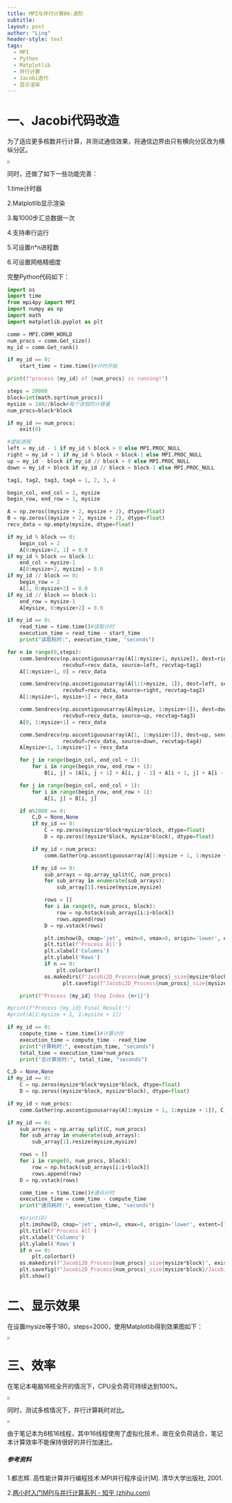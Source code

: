 ```yaml
---
title: MPI与并行计算06:进阶
subtitle: 
layout: post
author: "Ling"
header-style: text
tags:
  - MPI
  - Python
  - Matplotlib
  - 并行计算
  - Jacobi迭代
  - 显示渲染
---
```


# 一、Jacobi代码改造

为了适应更多核数并行计算，并测试通信效果，将通信边界由只有横向分区改为横纵分区。

<img src="https://github.com/VistaLing/VistaLing.github.io/blob/master/img/2023/07/2023-07-20-003.png?raw=true" style="zoom: 40%;" />

同时，还做了如下一些功能完善：

1.time计时器

2.Matplotlib显示渲染

3.每1000步汇总数据一次

4.支持串行运行

5.可设置n*n进程数

6.可设置网格精细度

完整Python代码如下：

```python
import os
import time
from mpi4py import MPI
import numpy as np
import math
import matplotlib.pyplot as plt

comm = MPI.COMM_WORLD
num_procs = comm.Get_size()
my_id = comm.Get_rank()

if my_id == 0:
    start_time = time.time()#计时开始   

print(f"process {my_id} of {num_procs} is running!")

steps = 20000
block=int(math.sqrt(num_procs))
mysize = 180//block#每个进程的计算量
num_procs=block*block

if my_id >= num_procs:
    exit(0)

#虚拟进程
left = my_id - 1 if my_id % block > 0 else MPI.PROC_NULL
right = my_id + 1 if my_id % block < block-1 else MPI.PROC_NULL
up = my_id - block if my_id // block > 0 else MPI.PROC_NULL
down = my_id + block if my_id // block < block-1 else MPI.PROC_NULL

tag1, tag2, tag3, tag4 = 1, 2, 3, 4

begin_col, end_col = 1, mysize
begin_row, end_row = 1, mysize

A = np.zeros((mysize + 2, mysize + 2), dtype=float)
B = np.zeros((mysize + 2, mysize + 2), dtype=float)
recv_data = np.empty(mysize, dtype=float)

if my_id % block == 0:
    begin_col = 2
    A[0:mysize+2, 1] = 8.0
if my_id % block == block-1:
    end_col = mysize-1
    A[0:mysize+2, mysize] = 8.0
if my_id // block == 0:
    begin_row = 2
    A[1, 0:mysize+2] = 8.0
if my_id // block == block-1:
    end_row = mysize-1
    A[mysize, 0:mysize+2] = 8.0

if my_id == 0:
    read_time = time.time()#读取计时
    execution_time = read_time - start_time
    print("读取耗时:", execution_time, "seconds")

for n in range(0,steps):
    comm.Sendrecv(np.ascontiguousarray(A[1:mysize+1, mysize]), dest=right, sendtag=tag1,
                  recvbuf=recv_data, source=left, recvtag=tag1)
    A[1:mysize+1, 0] = recv_data

    comm.Sendrecv(np.ascontiguousarray(A[1:1+mysize, 1]), dest=left, sendtag=tag2,
                  recvbuf=recv_data, source=right, recvtag=tag2)
    A[1:mysize+1, mysize+1] = recv_data

    comm.Sendrecv(np.ascontiguousarray(A[mysize, 1:mysize+1]), dest=down, sendtag=tag3,
                  recvbuf=recv_data, source=up, recvtag=tag3)
    A[0, 1:mysize+1] = recv_data

    comm.Sendrecv(np.ascontiguousarray(A[1, 1:mysize+1]), dest=up, sendtag=tag4,
                  recvbuf=recv_data, source=down, recvtag=tag4)
    A[mysize+1, 1:mysize+1] = recv_data

    for j in range(begin_col, end_col + 1):
        for i in range(begin_row, end_row + 1):
            B[i, j] = (A[i, j + 1] + A[i, j - 1] + A[i + 1, j] + A[i - 1, j]) * 0.25

    for j in range(begin_col, end_col + 1):
        for i in range(begin_row, end_row + 1):
            A[i, j] = B[i, j]

    if n%1000 == 0:
        C,D = None,None
        if my_id == 0:
            C = np.zeros(mysize*block*mysize*block, dtype=float)
            D = np.zeros((mysize*block, mysize*block), dtype=float)

        if my_id < num_procs:
            comm.Gather(np.ascontiguousarray(A[1:mysize + 1, 1:mysize + 1]), C, root=0)

        if my_id == 0:
            sub_arrays = np.array_split(C, num_procs)
            for sub_array in enumerate(sub_arrays):
                sub_array[1].resize(mysize,mysize)

            rows = []
            for i in range(0, num_procs, block):
                row = np.hstack(sub_arrays[i:i+block])
                rows.append(row)
            D = np.vstack(rows)

            plt.imshow(D, cmap='jet', vmin=0, vmax=8, origin='lower', extent=[1, mysize*block, 1, mysize*block])
            plt.title(f'Process All')
            plt.xlabel('Columns')
            plt.ylabel('Rows')
            if n == 0:
                plt.colorbar()
            os.makedirs(f"Jacobi2D_Process{num_procs}_size{mysize*block}", exist_ok=True)
                  plt.savefig(f"Jacobi2D_Process{num_procs}_size{mysize*block}/Jacobi2D{num_procs}_Process{num_procs}_size{mysize*block}_{n}_.png", dpi=300)

    print(f"Process {my_id} Step Index {n+1}")

#print(f"Process {my_id} Final Result:")
#print(A[1:mysize + 1, 1:mysize + 1])

if my_id == 0:
    compute_time = time.time()#计算计时
    execution_time = compute_time - read_time
    print("计算耗时:", execution_time, "seconds")
    total_time = execution_time*num_procs
    print("总计算核时:", total_time, "seconds")

C,D = None,None
if my_id == 0:
    C = np.zeros(mysize*block*mysize*block, dtype=float)
    D = np.zeros((mysize*block, mysize*block), dtype=float)

if my_id < num_procs:
    comm.Gather(np.ascontiguousarray(A[1:mysize + 1, 1:mysize + 1]), C, root=0)

if my_id == 0:
    sub_arrays = np.array_split(C, num_procs)
    for sub_array in enumerate(sub_arrays):
        sub_array[1].resize(mysize,mysize)

    rows = []
    for i in range(0, num_procs, block):
        row = np.hstack(sub_arrays[i:i+block])
        rows.append(row)
    D = np.vstack(rows)

    comm_time = time.time()#通讯计时
    execution_time = comm_time - compute_time
    print("通讯耗时:", execution_time, "seconds")

    #print(D)
    plt.imshow(D, cmap='jet', vmin=0, vmax=8, origin='lower', extent=[1, mysize*block, 1, mysize*block])
    plt.title(f'Process All')
    plt.xlabel('Columns')
    plt.ylabel('Rows')
    if n == 0:
        plt.colorbar()
    os.makedirs(f"Jacobi2D_Process{num_procs}_size{mysize*block}", exist_ok=True)
    plt.savefig(f"Jacobi2D_Process{num_procs}_size{mysize*block}/Jacobi2D{num_procs}_Process{num_procs}_size{mysize*block}_{steps}_{total_time}.png", dpi=300)
    plt.show()
```

# 二、显示效果

在设置mysize等于180，steps=2000，使用Matplotlib得到效果图如下：

<img src="https://github.com/VistaLing/VistaLing.github.io/blob/master/img/2023/07/2023-07-20-006.png?raw=true" style="zoom: 40%;" />

# 三、效率

在笔记本电脑16核全开的情况下，CPU全负荷可持续达到100%。

<img src="https://github.com/VistaLing/VistaLing.github.io/blob/master/img/2023/07/2023-07-20-005.png?raw=true" style="zoom: 40%;" />

同时，测试多核情况下，并行计算耗时对比。

<img src="https://github.com/VistaLing/VistaLing.github.io/blob/master/img/2023/07/2023-07-20-004.png?raw=true" style="zoom: 40%;" />

由于笔记本为8核16线程，其中16线程使用了虚拟化技术，故在全负荷适合，笔记本计算效率不能保持很好的并行加速比。

##### 参考资料

1.都志辉. 高性能计算并行编程技术:MPI并行程序设计[M]. 清华大学出版社, 2001.

2.[两小时入门MPI与并行计算系列 - 知乎 (zhihu.com)](https://zhuanlan.zhihu.com/p/355652501)